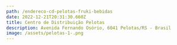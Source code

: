 ```yaml
---
path: /endereco-cd-pelotas-fruki-bebidas
date: 2022-12-21T20:31:30.660Z
title: Centro de Distribuição Pelotas
description: Avenida Fernando Osório, 6041 Pelotas/RS - Brasil
image: /assets/pelotas-1-.png
---
```

